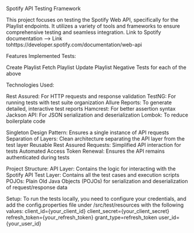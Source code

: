 Spotify API Testing Framework

This project focuses on testing the Spotify Web API, specifically for the Playlist endpoints. It utilizes a variety of tools and frameworks to ensure comprehensive testing and seamless integration.
Link to Spotify documentation --> Link tohttps://developer.spotify.com/documentation/web-api  

Features
Implemented Tests:

Create Playlist
Fetch Playlist
Update Playlist
Negative Tests for each of the above

Technologies Used:

Rest Assured: For HTTP requests and response validation
TestNG: For running tests with test suite organization
Allure Reports: To generate detailed, interactive test reports
Hamcrest: For better assertion syntax
Jackson API: For JSON serialization and deserialization
Lombok: To reduce boilerplate code

Singleton Design Pattern: Ensures a single instance of API requests
Separation of Layers: Clean architecture separating the API layer from the test layer
Reusable Rest Assured Requests: Simplified API interaction for tests
Automated Access Token Renewal: Ensures the API remains authenticated during tests

Project Structure:
API Layer: Contains the logic for interacting with the Spotify API
Test Layer: Contains all the test cases and execution scripts
POJOs: Plain Old Java Objects (POJOs) for serialization and deserialization of request/response data

Setup:
To run the tests locally, you need to configure your credentials, and add the config.properties file under /src/test/resources with the following values:
client_id={your_client_id}
client_secret={your_client_secret}
refresh_token={your_refresh_token}
grant_type=refresh_token
user_id={your_user_id}
